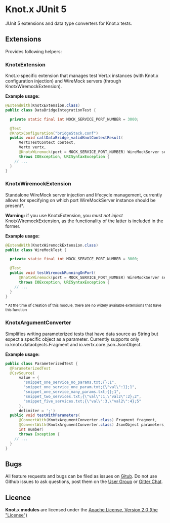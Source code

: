 # Knot.x JUnit 5
JUnit 5 extensions and data type converters for Knot.x tests.

## Extensions
Provides following helpers:

### KnotxExtension

Knot.x-specific extension that manages test Vert.x instances (with Knot.x configuration injection) and WireMock servers (through KnotxWiremockExtension).

**Example usage:**

```java
@ExtendWith(KnotxExtension.class)
public class DataBridgeIntegrationTest {

  private static final int MOCK_SERVICE_PORT_NUMBER = 3000;

  @Test
  @KnotxConfiguration("bridgeStack.conf")
  public void callDataBridge_validKnotContextResult(
      VertxTestContext context,
      Vertx vertx,
      @KnotxWiremock(port = MOCK_SERVICE_PORT_NUMBER) WireMockServer server)
      throws IOException, URISyntaxException {
    // ...
  }
}
```

### KnotxWiremockExtension

Standalone WireMock server injection and lifecycle management, currently allows for specifying on which port WireMockServer instance should be present*.

**Warning:** if you use KnotxExtension, you *must not inject* KnotxWiremockExtension, as the functionality of the latter is included in the former.

**Example usage:**

```java
@ExtendWith(KnotxWiremockExtension.class)
public class WireMockTest {

  private static final int MOCK_SERVICE_PORT_NUMBER = 3000;

  @Test
  public void testWiremockRunningOnPort(
      @KnotxWiremock(port = MOCK_SERVICE_PORT_NUMBER) WireMockServer server)
      throws IOException, URISyntaxException {
    // ...
  }
}
```

<sub>* At the time of creation of this module, there are no widely available extensions that have this function</sub>

### KnotxArgumentConverter

Simplifies writing parameterized tests that have data source as String but expect a specific object as a parameter. Currently supports only io.knotx.dataobjects.Fragment and io.vertx.core.json.JsonObject.

**Example usage:**

```java
public class ParameterizedTest {
  @ParameterizedTest
  @CsvSource(
      value = {
        "snippet_one_service_no_params.txt;{};1",
        "snippet_one_service_one_param.txt;{\"val\":1};1",
        "snippet_one_service_many_params.txt;{};1",
        "snippet_two_services.txt;{\"val\":1,\"val2\":2};2",
        "snippet_five_services.txt;{\"val\":3,\"val2\":4};5"
      },
      delimiter = ';')
  public void testWithParameters(
      @ConvertWith(KnotxArgumentConverter.class) Fragment fragment,
      @ConvertWith(KnotxArgumentConverter.class) JsonObject parameters,
      int number)
      throws Exception {
    // ...
  }
}
```

## Bugs
All feature requests and bugs can be filed as issues on [Gitub](https://github.com/Knotx/knotx-junit5/issues).
Do not use Github issues to ask questions, post them on the [User Group](https://groups.google.com/forum/#!forum/knotx) or [Gitter Chat](https://gitter.im/Knotx/Lobby).

## Licence
**Knot.x modules** are licensed under the [Apache License, Version 2.0 (the "License")](https://www.apache.org/licenses/LICENSE-2.0.txt)
